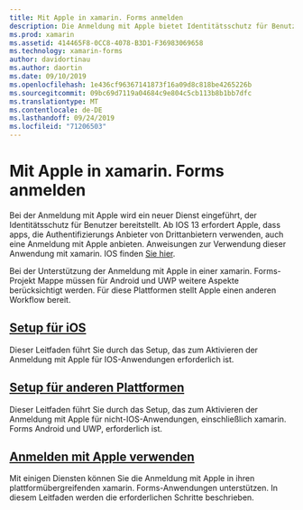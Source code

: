 ```yaml
---
title: Mit Apple in xamarin. Forms anmelden
description: Die Anmeldung mit Apple bietet Identitätsschutz für Benutzer und kann für plattformübergreifende Mobile Szenarien in xamarin. Forms implementiert werden.
ms.prod: xamarin
ms.assetid: 414465F8-0CC8-4078-B3D1-F36983069658
ms.technology: xamarin-forms
author: davidortinau
ms.author: daortin
ms.date: 09/10/2019
ms.openlocfilehash: 1e436cf96367141873f16a09d8c818be4265226b
ms.sourcegitcommit: 09bc69d7119a04684c9e804c5cb113b8b1bb7dfc
ms.translationtype: MT
ms.contentlocale: de-DE
ms.lasthandoff: 09/24/2019
ms.locfileid: "71206503"
---
```

# <a name="sign-in-with-apple-in-xamarinforms"></a>Mit Apple in xamarin. Forms anmelden

Bei der Anmeldung mit Apple wird ein neuer Dienst eingeführt, der Identitätsschutz für Benutzer bereitstellt. Ab IOS 13 erfordert Apple, dass apps, die Authentifizierungs Anbieter von Drittanbietern verwenden, auch eine Anmeldung mit Apple anbieten. Anweisungen zur Verwendung dieser Anwendung mit xamarin. IOS finden [Sie hier](~/ios/platform/ios13/sign-in.md).

Bei der Unterstützung der Anmeldung mit Apple in einer xamarin. Forms-Projekt Mappe müssen für Android und UWP weitere Aspekte berücksichtigt werden. Für diese Plattformen stellt Apple einen anderen Workflow bereit.

## <a name="setup-for-iosiosplatformios13sign-inmd"></a>[Setup für iOS](~/ios/platform/ios13/sign-in.md)

Dieser Leitfaden führt Sie durch das Setup, das zum Aktivieren der Anmeldung mit Apple für IOS-Anwendungen erforderlich ist.

## <a name="setup-for-other-platformssetupmd"></a>[Setup für anderen Plattformen](setup.md)

Dieser Leitfaden führt Sie durch das Setup, das zum Aktivieren der Anmeldung mit Apple für nicht-IOS-Anwendungen, einschließlich xamarin. Forms Android und UWP, erforderlich ist.

## <a name="use-sign-in-with-appleandroid-ios-sign-inmd"></a>[Anmelden mit Apple verwenden](android-ios-sign-in.md)

Mit einigen Diensten können Sie die Anmeldung mit Apple in ihren plattformübergreifenden xamarin. Forms-Anwendungen unterstützen. In diesem Leitfaden werden die erforderlichen Schritte beschrieben.
